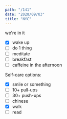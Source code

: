 ```yaml
---
path: "/141"
date: "2020/09/03"
title: "NYC"
---
```


we're in it

- [x] wake up
- [ ] do 1 thing
- [ ] meditate
- [ ] breakfast
- [ ] caffeine in the afternoon

Self-care options:
- [x] smile or something
- [ ] 10+ pull-ups
- [ ] 30+ push-ups
- [ ] chinese
- [x] walk
- [ ] read
